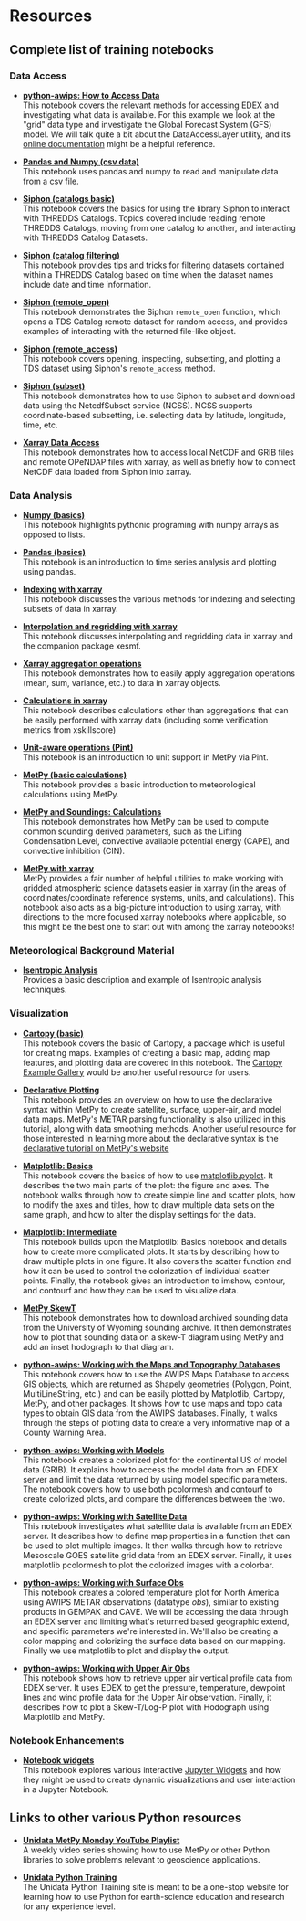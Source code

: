 Resources
=========
<!--

When adding your link to a bullet, make sure to use the following format:

* [**title**](https://nbviewer.jupyter.org/github/Unidata/pyaos-ams-2021/blob/master/notebooks/<rest-of-path>.html)<space><space>
  Add description here

Note the two empty spaces after the closing parenthesis (i.e. <space><space>).
This is critical, as lines that end with two empty space characters will be rendered as a <br> html element.
The end result is a tighter vertical spacing between the opening line of the bullet point (the link) and the notebook description.

-->
## Complete list of training notebooks

### Data Access

* [**python-awips: How to Access Data**](https://nbviewer.jupyter.org/github/Unidata/pyaos-ams-2021/blob/master/notebooks/dataAccess/python-awips-HowToAccessData.ipynb)  
  This notebook covers the relevant methods for accessing EDEX and investigating what data is available. For this example we look at the "grid" data type and investigate the Global Forecast System (GFS) model. We will talk quite a bit about the DataAccessLayer utility, and its [online documentation](http://unidata.github.io/python-awips/api/DataAccessLayer.html#) might be a helpful reference.

* [**Pandas and Numpy (csv data)**](https://nbviewer.jupyter.org/github/Unidata/pyaos-ams-2021/blob/master/notebooks/dataAccess/pandas_and_numpy_csv.ipynb)  
  This notebook uses pandas and numpy to read and manipulate data from a csv file.

* [**Siphon (catalogs basic)**](https://nbviewer.jupyter.org/github/Unidata/pyaos-ams-2021/blob/master/notebooks/dataAccess/siphon-catalog-basics.ipynb)  
  This notebook covers the basics for using the library Siphon to interact with THREDDS Catalogs. Topics covered include reading remote THREDDS Catalogs, moving from one catalog to another, and interacting with THREDDS Catalog Datasets. 

* [**Siphon (catalog filtering)**](https://nbviewer.jupyter.org/github/Unidata/pyaos-ams-2021/blob/master/notebooks/dataAccess/siphon-catalog-filtering.ipynb)  
  This notebook provides tips and tricks for filtering datasets contained within a THREDDS Catalog based on time when the dataset names include date and time information.

* [**Siphon (remote_open)**](https://nbviewer.jupyter.org/github/Unidata/pyaos-ams-2021/blob/master/notebooks/dataAccess/siphon-RemoteOpen.ipynb)  
  This notebook demonstrates the Siphon `remote_open` function, which opens a TDS Catalog remote dataset for random access, and provides examples of interacting with the returned file-like object.

* [**Siphon (remote_access)**](https://nbviewer.jupyter.org/github/Unidata/pyaos-ams-2021/blob/master/notebooks/dataAccess/siphon-RemoteAccess.ipynb)  
  This notebook covers opening, inspecting, subsetting, and plotting a TDS dataset using Siphon's `remote_access` method.

* [**Siphon (subset)**](https://nbviewer.jupyter.org/github/Unidata/pyaos-ams-2021/blob/master/notebooks/dataAccess/siphon-Subset.ipynb)  
  This notebook demonstrates how to use Siphon to subset and download data using the NetcdfSubset service (NCSS). NCSS supports coordinate-based subsetting, i.e. selecting data by latitude, longitude, time, etc.
  
* [**Xarray Data Access**](https://nbviewer.jupyter.org/github/Unidata/pyaos-ams-2021/blob/master/notebooks/dataAccess/xarray_data_access.ipynb)  
  This notebook demonstrates how to access local NetCDF and GRIB files and remote OPeNDAP files with xarray, as well as briefly how to connect NetCDF data loaded from Siphon into xarray.

### Data Analysis
* [**Numpy (basics)**](https://nbviewer.jupyter.org/github/Unidata/pyaos-ams-2021/blob/master/notebooks/analysis/numpy.ipynb)  
  This notebook highlights pythonic programing with numpy arrays as opposed to lists.

* [**Pandas (basics)**](https://nbviewer.jupyter.org/github/Unidata/pyaos-ams-2021/blob/master/notebooks/analysis/pandas.ipynb)  
  This notebook is an introduction to time series analysis and plotting using pandas.

* [**Indexing with xarray**](https://nbviewer.jupyter.org/github/Unidata/pyaos-ams-2021/blob/master/notebooks/analysis/xarray_indexing.ipynb)  
  This notebook discusses the various methods for indexing and selecting subsets of data in xarray.
  
* [**Interpolation and regridding with xarray**](https://nbviewer.jupyter.org/github/Unidata/pyaos-ams-2021/blob/master/notebooks/analysis/xarray_interpolation.ipynb)  
  This notebook discusses interpolating and regridding data in xarray and the companion package xesmf.
  
* [**Xarray aggregation operations**](https://nbviewer.jupyter.org/github/Unidata/pyaos-ams-2021/blob/master/notebooks/analysis/xarray_aggregations.ipynb)  
  This notebook demonstrates how to easily apply aggregation operations (mean, sum, variance, etc.) to data in xarray objects.
  
* [**Calculations in xarray**](https://nbviewer.jupyter.org/github/Unidata/pyaos-ams-2021/blob/master/notebooks/analysis/xarray_calculations.ipynb)  
  This notebook describes calculations other than aggregations that can be easily performed with xarray data (including some verification metrics from xskillscore)

* [**Unit-aware operations (Pint)**](https://nbviewer.jupyter.org/github/Unidata/pyaos-ams-2021/blob/master/notebooks/analysis/units.ipynb)  
  This notebook is an introduction to unit support in MetPy via Pint.

* [**MetPy (basic calculations)**](https://nbviewer.jupyter.org/github/Unidata/pyaos-ams-2021/blob/master/notebooks/analysis/metpy_basics.ipynb)  
  This notebook provides a basic introduction to meteorological calculations using MetPy.
* [**MetPy and Soundings: Calculations**](https://nbviewer.jupyter.org/github/Unidata/pyaos-ams-2021/blob/master/notebooks/analysis/metpy-soundings-calculations.ipynb)  
  This notebook demonstrates how MetPy can be used to compute common sounding derived parameters, such as the Lifting Condensation Level, convective available potential energy (CAPE), and convective inhibition (CIN).

* [**MetPy with xarray**](https://nbviewer.jupyter.org/github/Unidata/pyaos-ams-2021/blob/master/notebooks/analysis/metpy_and_xarray.ipynb)  
  MetPy provides a fair number of helpful utilities to make working with gridded atmospheric science datasets easier in xarray (in the areas of coordinates/coordinate reference systems, units, and calculations). This notebook also acts as a big-picture introduction to using xarray, with directions to the more focused xarray notebooks where applicable, so this might be the best one to start out with among the xarray notebooks!

### Meteorological Background Material
<!--* Cross Section Analysis

  _add description_ -->

* [**Isentropic Analysis**](https://nbviewer.jupyter.org/github/Unidata/pyaos-ams-2021/blob/master/notebooks/visualization/isentropic_introduction.ipynb)  
  Provides a basic description and example of Isentropic analysis techniques.

### Visualization
* [**Cartopy (basic)**](https://nbviewer.jupyter.org/github/Unidata/pyaos-ams-2021/blob/master/notebooks/visualization/Cartopy-Intro.ipynb)  
  This notebook covers the basic of Cartopy, a package which is useful for creating maps. Examples of creating a basic map, adding map features, and plotting data are covered in this notebook. The [Cartopy Example Gallery](https://scitools.org.uk/cartopy/docs/latest/gallery/index.html) would be another useful resource for users.

<!-- * Cartopy (intermediate)

  _add description_ -->

* [**Declarative Plotting**](https://nbviewer.jupyter.org/github/Unidata/pyaos-ams-2021/blob/master/notebooks/visualization/Declarative-Example.ipynb)  
  This notebook provides an overview on how to use the declarative syntax within MetPy to create satellite, surface, upper-air, and model data maps. MetPy's METAR parsing functionality is also utilized in this tutorial, along with data smoothing methods. Another useful resource for those interested in learning more about the declarative syntax is the [declarative tutorial on MetPy's website](https://unidata.github.io/MetPy/latest/tutorials/declarative_tutorial.html)

* [**Matplotlib: Basics**](https://nbviewer.jupyter.org/github/Unidata/pyaos-ams-2021/blob/master/notebooks/visualization/matplotlib-basics.ipynb)  
  This notebook covers the basics of how to use [matplotlib.pyplot](https://matplotlib.org/3.3.3/api/_as_gen/matplotlib.pyplot.html).  It describes the two main parts of the plot: the figure and axes.  The notebook walks through how to create simple line and scatter plots, how to modify the axes and titles, how to draw multiple data sets on the same graph, and how to alter the display settings for the data.

* [**Matplotlib: Intermediate**](https://nbviewer.jupyter.org/github/Unidata/pyaos-ams-2021/blob/master/notebooks/visualization/matplotlib-intermediate.ipynb)  
  This notebook builds upon the Matplotlib: Basics notebook and details how to create more complicated plots.  It starts by describing how to draw multiple plots in one figure.  It also covers the scatter function and how it can be used to control the colorization of individual scatter points.  Finally, the notebook gives an introduction to imshow, contour, and contourf and how they can be used to visualize data.

* [**MetPy SkewT**](https://nbviewer.jupyter.org/github/Unidata/pyaos-ams-2021/blob/master/notebooks/visualization/MetPy-SkewT.ipynb)  
  This notebook demonstrates how to download archived sounding data from the University of Wyoming sounding archive. It then demonstrates how to plot that sounding data on a skew-T diagram using MetPy and add an inset hodograph to that diagram.

* [**python-awips: Working with the Maps and Topography Databases**](https://nbviewer.jupyter.org/github/Unidata/pyaos-ams-2021/blob/master/notebooks/visualization/python-awips-WorkingWithMapsTopoDatabases.ipynb)  
  This notebook covers how to use the AWIPS Maps Database to access GIS objects, which are returned as Shapely geometries (Polygon, Point, MultiLineString, etc.) and can be easily plotted by Matplotlib, Cartopy, MetPy, and other packages.  It shows how to use maps and topo data types to obtain GIS data from the AWIPS databases.  Finally, it walks through the steps of plotting data to create a very informative map of a County Warning Area.

* [**python-awips: Working with Models**](https://nbviewer.jupyter.org/github/Unidata/pyaos-ams-2021/blob/master/notebooks/visualization/python-awips-WorkingWithModels.ipynb)  
  This notebook creates a colorized plot for the continental US of model data (GRIB).  It explains how to access the model data from an EDEX server and limit the data returned by using model specific parameters. The notebook covers how to use both pcolormesh and contourf to create colorized plots, and compare the differences between the two.

* [**python-awips: Working with Satellite Data**](https://nbviewer.jupyter.org/github/Unidata/pyaos-ams-2021/blob/master/notebooks/visualization/python-awips-WorkingWithSatelliteData.ipynb)  
  This notebook investigates what satellite data is available from an EDEX server.  It describes how to define map properties in a function that can be used to plot multiple images.  It then walks through how to retrieve Mesoscale GOES satellite grid data from an EDEX server.  Finally, it uses matplotlib pcolormesh to plot the colorized images with a colorbar.

* [**python-awips: Working with Surface Obs**](https://nbviewer.jupyter.org/github/Unidata/pyaos-ams-2021/blob/master/notebooks/visualization/python-awips-WorkingWithSurfaceObs.ipynb)  
  This notebook creates a colored temperature plot for North America using AWIPS METAR observations (datatype *obs*), similar to existing products in GEMPAK and CAVE. We will be accessing the data through an EDEX server and limiting what's returned based geographic extend, and specific parameters we're interested in.  We'll also be creating a color mapping and colorizing the surface data based on our mapping.  Finally we use matplotlib to plot and display the output.

* [**python-awips: Working with Upper Air Obs**](https://nbviewer.jupyter.org/github/Unidata/pyaos-ams-2021/blob/master/notebooks/visualization/python-awips-WorkingWithUpperAirObs.ipynb)  
  This notebook shows how to retrieve upper air vertical profile data from EDEX server.  It uses EDEX to get the pressure, temperature, dewpoint lines and wind profile data for the Upper Air observation.  Finally, it describes how to plot a Skew-T/Log-P plot with Hodograph using Matplotlib and MetPy.

### Notebook Enhancements
* [**Notebook widgets**](https://nbviewer.jupyter.org/github/Unidata/pyaos-ams-2021/blob/master/notebooks/notebook_enhancements/NotebookWidgetsTraining.ipynb)  
  This notebook explores various interactive [Jupyter Widgets](https://ipywidgets.readthedocs.io/en/stable/user_guide.html) and how they might be used to create dynamic visualizations and user interaction in a Jupyter Notebook.

## Links to other various Python resources

* [**Unidata MetPy Monday YouTube Playlist**](https://www.youtube.com/playlist?list=PLQut5OXpV-0ir4IdllSt1iEZKTwFBa7kO)  
  A weekly video series showing how to use MetPy or other Python libraries to solve problems relevant to geoscience applications.

* [**Unidata Python Training**](https://unidata.github.io/python-training/)  
  The Unidata Python Training site is meant to be a one-stop website for learning how to use Python for earth-science education and research for any experience level. 
